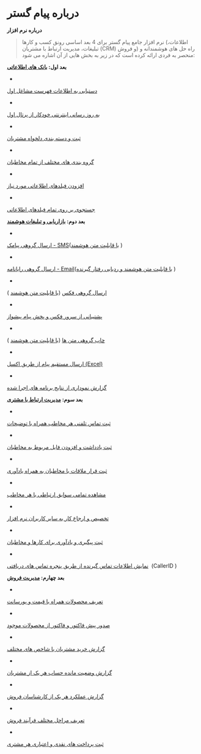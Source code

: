 # درباره پیام گستر        

**درباره نرم افزار**

> نرم افزار جامع پیام گستر برای 4 بعد اساسی رونق کسب و کارها (اطلاعات، تبلیغات، مدیریت ارتباط با مشتریان (CRM) و فروش) راه حل های هوشمندانه و منحصر به فردی ارائه کرده است که در زیر به بخش هایی از آن اشاره می شود:

**بعد اول: [بانک های اطلاعاتی](../PayamGostarSyncBank.md)**

+

[دستیابی به اطلاعات فهرست مشاغل اول](../PayamGostarSyncBank/JobsForFirst.md)

+

[به روز رسانی اینترنتی خودکار از پرتال اول](../1st.md)

+

[ثبت و دسته بندی دلخواه مشتریان](../PayamGostarSyncBank/JobsForFirst/GeneralSpecification.md)  

+

[گروه بندی های مختلف از تمام مخاطبان](../PayamGostarSyncBank.md)

+

[افزودن فیلدهای اطلاعاتی مورد نیاز](../Setting/ParametersAndPersonalInformationManagement.md)  

+

[جستجوی بر روی تمام فیلدهای اطلاعاتی](../PayamGostarSyncBank/AdvancedSearch.md)

**بعد دوم: [بازاریابی و تبلیغات هوشمند](../AdvertisedTools.md)** 

+

[ارسال گروهی پیامک - SMS](../AdvertisedTools/SMSTools.md)([با قابلیت متن هوشمند](../AdvertisedTools/InteligentContext.md) )

+

[ارسال گروهی رایانامه - Email](../AdvertisedTools/Email.md)([با قابلیت متن هوشمند و ردیابی رفتار گیرنده](../AdvertisedTools/Email/InteligentEmail.md) )

+

[ارسال گروهی فکس](../AdvertisedTools/Fax.md) ([با قابلیت متن هوشمند](../AdvertisedTools/InteligentContext.md) )

+

[پشتیبانی از سرور فکس و پخش پیام پیشواز](../Setting/TotalSetting/Fax.md)

+

[چاپ گروهی متن ها](../AdvertisedTools/Print.md) ([با قابلیت متن هوشمند](../AdvertisedTools/InteligentContext.md) )

+

[ارسال مستقیم پیام از طریق اکسل (Excel)](../AdvertisedTools/ToolsSharedInformation/Step3SelectAudiences/Excell.md)

+

[گزارش نموداری از نتایج برنامه های اجرا شده](../AdvertisedTools/AdvertismentProgrameChart.md)

**بعد سوم: [مدیریت ارتباط با مشتری](../CRM.md)**

+

[ثبت تماس تلفنی هر مخاطب همراه با توضیحات](../PayamGostarSyncBank/JobsForFirst/Background/NewCalls.md)

+

[ثبت یادداشت و افزودن فایل مربوط به مخاطبان](../PayamGostarSyncBank/JobsForFirst/Background/NewNote.md)

+

[ثبت قرار ملاقات با مخاطبان به همراه یادآوری](../PayamGostarSyncBank/JobsForFirst/Background/NewMeeting1.md)

+

[مشاهده تمامی سوابق ارتباطی با هر مخاطب](../PayamGostarSyncBank/JobsForFirst/Backgroundmainpage.md)

+

[تخصیص و ارجاع کار به سایر کاربران نرم افزار](../PayamGostarSyncBank/JobsForFirst/Background/NewDuties.md)

+

[ثبت پیگیری و یادآوری برای کارها و مخاطبان](../CRM/CourseOfPresentation/TaskTracking.md)

+

[نمایش اطلاعات تماس گیرنده از طریق پنجره تماس های دریافتی](../Home/ColorIDWindow.md)  (CallerID )

**بعد چهارم: [مدیریت فروش](../Buysaleswarehouse.md)**

+

[تعریف محصولات همراه با قیمت و پورسانت](../BaseInformatio/ProduceManagement.md)

+

[صدور پیش فاکتور و فاکتور از محصولات موجود](../PayamGostarSyncBank/JobsForFirst/Background/NewFactor.md)

+

[گزارش خرید مشتریان با شاخص های مختلف](../ManagementAndReports/SalesReport.md)

+

[گزارش وضعیت مانده حساب هر یک از مشتریان](../ManagementAndReports/SalesReport/Customers.md)

+

[گزارش عملکرد هر یک از کارشناسان فروش](../ManagementAndReports/SalesReport/Total.md)

+

[تعریف مراحل مختلف فرآیند فروش](../BaseInformatio/SellsManagement.md)

+

[ثبت پرداخت های نقدی و اعتباری هر مشتری](../PayamGostarSyncBank/JobsForFirst/Background/NewPaid.md)